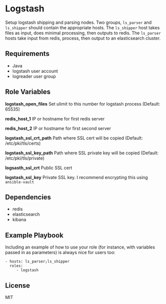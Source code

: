 Logstash
========

Setup logstash shipping and parsing nodes. Two groups, `ls_parser` and `ls_shipper` should contain the appropriate hosts. The `ls_shipper` host takes files as input, does minimal processing, then outputs to redis. The `ls_parser` hosts take input from redis, process, then output to an elasticsearch cluster.

Requirements
------------

* Java
* logstash user account
* logreader user group

Role Variables
--------------

**logstash_open_files** Set ulimit to this number for logstash process (Default: 65535)

**redis_host_1** IP or hostname for first redis server

**redis_host_2** IP or hostname for first second server

**logstash_ssl_crt_path** Path where SSL cert will be copied (Default: /etc/pki/tls/certs)

**logstash_ssl_key_path** Path where SSL private key will be copied (Default: /etc/pki/tls/private)

**logsasth_ssl_crt** Public SSL cert

**logstash_ssl_key** Private SSL key. I recommend encrypting this using `ansible-vault`


Dependencies
------------

* redis
* elasticsearch
* kibana

Example Playbook
-------------------------

Including an example of how to use your role (for instance, with variables passed in as parameters) is always nice for users too:

    - hosts: ls_parser;ls_shipper
      roles:
         - logstash

License
-------

MIT

